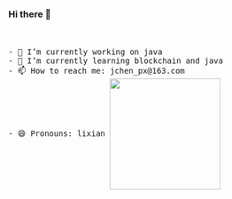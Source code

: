 ### Hi there 👋


<p>
  <br><br>
  <samp>
- 🔭 I’m currently working on java <br> 
- 🌱 I’m currently learning blockchain and java <br> 
- 📫 How to reach me: jchen_px@163.com <br> 
- 😄 Pronouns: lixian
    <img src="http://qiniu.whoiszxl.com/pikachu.gif" width="200px" align="center">
  </samp>
</p>

